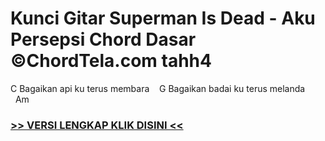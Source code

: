 
 # Kunci Gitar Superman Is Dead - Aku Persepsi Chord Dasar ©ChordTela.com tahh4


C Bagaikan api ku terus membara    G Bagaikan badai ku terus melanda   Am

###  <a href="https://shortlighzx.web.app?sq=Kunci Gitar Superman Is Dead - Aku Persepsi Chord Dasar ©ChordTela.com"> >> VERSI LENGKAP KLIK DISINI << </a>
